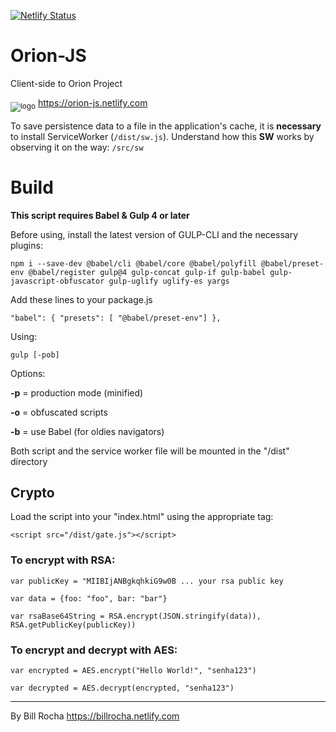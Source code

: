 [![Netlify Status](https://api.netlify.com/api/v1/badges/26b88e55-8556-4d7c-8e19-1017b19c8d7a/deploy-status)](https://app.netlify.com/sites/orion-sample/deploys)

# Orion-JS

Client-side to Orion Project

<sub>![logo](https://github.com/fdutrar/orion-node/blob/master/public/icon/favicon-16x16.png)</sub> https://orion-js.netlify.com

To save persistence data to a file in the application's cache, it is **necessary** to install ServiceWorker (`/dist/sw.js`). Understand how this **SW** works by observing it on the way: `/src/sw`

# Build

**This script requires Babel & Gulp 4 or later**

Before using, install the latest version of GULP-CLI and the necessary plugins:

`npm i --save-dev @babel/cli @babel/core @babel/polyfill @babel/preset-env @babel/register gulp@4 gulp-concat gulp-if gulp-babel gulp-javascript-obfuscator gulp-uglify uglify-es yargs`

Add these lines to your package.js

`"babel": { "presets": [ "@babel/preset-env"] },`

Using:

`gulp [-pob]`

Options:

**-p** = production mode (minified)

**-o** = obfuscated scripts

**-b** = use Babel (for oldies navigators)

Both script and the service worker file will be mounted in the "/dist" directory

## Crypto

Load the script into your "index.html" using the appropriate tag:

`<script src="/dist/gate.js"></script>`

### To encrypt with RSA:

`var publicKey = "MIIBIjANBgkqhkiG9w0B ... your rsa public key`

`var data = {foo: "foo", bar: "bar"}`

`var rsaBase64String = RSA.encrypt(JSON.stringify(data)), RSA.getPublicKey(publicKey))`

### To encrypt and decrypt with AES:

`var encrypted = AES.encrypt("Hello World!", "senha123")`

`var decrypted = AES.decrypt(encrypted, "senha123")`

---

By Bill Rocha <https://billrocha.netlify.com>
